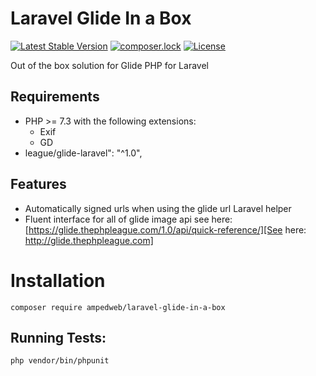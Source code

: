 Laravel Glide In a Box
============

[![Latest Stable Version](https://poser.pugx.org/ampedweb/laravel-glide-in-a-box/v)](//packagist.org/packages/ampedweb/laravel-glide-in-a-box)
[![composer.lock](https://poser.pugx.org/ampedweb/laravel-glide-in-a-box/composerlock)](//packagist.org/packages/ampedweb/laravel-glide-in-a-box)
[![License](https://poser.pugx.org/ampedweb/laravel-glide-in-a-box/license)](//packagist.org/packages/ampedweb/laravel-glide-in-a-box)

Out of the box solution for Glide PHP for Laravel

Requirements
------------

* PHP >= 7.3 with the following extensions:
  * Exif
  * GD
* league/glide-laravel": "^1.0",

Features
--------

* Automatically signed urls when using the glide url Laravel helper
* Fluent interface for all of glide image api see here: [https://glide.thephpleague.com/1.0/api/quick-reference/][See here: http://glide.thephpleague.com]


Installation
============

    composer require ampedweb/laravel-glide-in-a-box
   

Running Tests:
--------

    php vendor/bin/phpunit


[See here: http://glide.thephpleague.com]: https://glide.thephpleague.com/1.0/api/quick-reference/